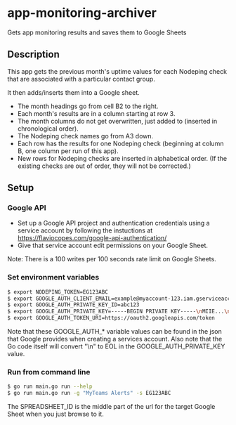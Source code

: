# app-monitoring-archiver
Gets app monitoring results and saves them to Google Sheets

## Description
This app gets the previous month's uptime values for each Nodeping check that are associated with
a particular contact group.

It then adds/inserts them into a Google sheet.

 - The month headings go from cell B2 to the right.
 - Each month's results are in a column starting at row 3.
 - The month columns do not get overwritten, just added to (inserted in chronological order).
 - The Nodeping check names go from A3 down.
 - Each row has the results for one Nodeping check (beginning at column B, one column per run of this app).
 - New rows for Nodeping checks are inserted in alphabetical order.  (If the existing checks are out of order,
   they will not be corrected.)


## Setup

### Google API
 - Set up a Google API project and authentication credentials using a
service account by following the instuctions at https://flaviocopes.com/google-api-authentication/
 - Give that service account edit permissions on your Google Sheet.

 Note: There is a 100 writes per 100 seconds rate limit on Google Sheets.

### Set environment variables

```sh
$ export NODEPING_TOKEN=EG123ABC
$ export GOOGLE_AUTH_CLIENT_EMAIL=example@myaccount-123.iam.gserviceaccount.com
$ export GOOGLE_AUTH_PRIVATE_KEY_ID=abc123
$ export GOOGLE_AUTH_PRIVATE_KEY=-----BEGIN PRIVATE KEY-----\nMIIE...\n...\nabc=\n-----END PRIVATE KEY-----\n
$ export GOOGLE_AUTH_TOKEN_URI=https://oauth2.googleapis.com/token
```
Note that these GOOGLE_AUTH_* variable values can be found in the json that Google provides when
creating a services account.  Also note that the Go code itself will convert "\n" to EOL in the
GOOGLE_AUTH_PRIVATE_KEY value.

### Run from command line

```sh
$ go run main.go run --help
$ go run main.go run -g "MyTeams Alerts" -s EG123ABC
```

The SPREADSHEET_ID is the middle part of the url for the target Google Sheet when you just browse to it.
